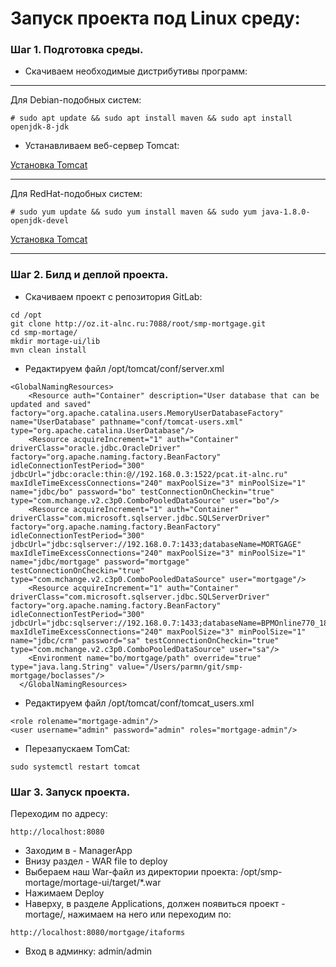 # Запуск проекта под Linux среду:

### Шаг 1. Подготовка среды.
-  Скачиваем необходимые дистрибутивы программ:

---

Для Debian-подобных систем:
```
# sudo apt update && sudo apt install maven && sudo apt install openjdk-8-jdk
```
- Устанавливаем веб-сервер Tomcat:

[Установка Tomcat](https://www.digitalocean.com/community/tutorials/install-tomcat-9-ubuntu-1804-ru)

---

Для RedHat-подобных систем:
```        
# sudo yum update && sudo yum install maven && sudo yum java-1.8.0-openjdk-devel
```
[Установка Tomcat](https://www.digitalocean.com/community/tutorials/how-to-install-apache-tomcat-8-on-centos-7)

---

### Шаг 2. Билд и деплой проекта.
- Скачиваем проект с репозитория GitLab:
```
cd /opt
git clone http://oz.it-alnc.ru:7088/root/smp-mortgage.git
cd smp-mortage/
mkdir mortage-ui/lib
mvn clean install
```
- Редактируем файл /opt/tomcat/conf/server.xml
```
<GlobalNamingResources>
    <Resource auth="Container" description="User database that can be updated and saved" factory="org.apache.catalina.users.MemoryUserDatabaseFactory" name="UserDatabase" pathname="conf/tomcat-users.xml" type="org.apache.catalina.UserDatabase"/>
    <Resource acquireIncrement="1" auth="Container" driverClass="oracle.jdbc.OracleDriver" factory="org.apache.naming.factory.BeanFactory" idleConnectionTestPeriod="300" jdbcUrl="jdbc:oracle:thin:@//192.168.0.3:1522/pcat.it-alnc.ru" maxIdleTimeExcessConnections="240" maxPoolSize="3" minPoolSize="1" name="jdbc/bo" password="bo" testConnectionOnCheckin="true" type="com.mchange.v2.c3p0.ComboPooledDataSource" user="bo"/>
    <Resource acquireIncrement="1" auth="Container" driverClass="com.microsoft.sqlserver.jdbc.SQLServerDriver" factory="org.apache.naming.factory.BeanFactory" idleConnectionTestPeriod="300" jdbcUrl="jdbc:sqlserver://192.168.0.7:1433;databaseName=MORTGAGE" maxIdleTimeExcessConnections="240" maxPoolSize="3" minPoolSize="1" name="jdbc/mortgage" password="mortgage" testConnectionOnCheckin="true" type="com.mchange.v2.c3p0.ComboPooledDataSource" user="mortgage"/> 
    <Resource acquireIncrement="1" auth="Container" driverClass="com.microsoft.sqlserver.jdbc.SQLServerDriver" factory="org.apache.naming.factory.BeanFactory" idleConnectionTestPeriod="300" jdbcUrl="jdbc:sqlserver://192.168.0.7:1433;databaseName=BPMOnline770_181218_anonymous" maxIdleTimeExcessConnections="240" maxPoolSize="3" minPoolSize="1" name="jdbc/crm" password="sa" testConnectionOnCheckin="true" type="com.mchange.v2.c3p0.ComboPooledDataSource" user="sa"/> 
    <Environment name="bo/mortgage/path" override="true" type="java.lang.String" value="/Users/parmn/git/smp-mortgage/boclasses"/>
  </GlobalNamingResources>
```
- Редактируем файл /opt/tomcat/conf/tomcat_users.xml

```
<role rolename="mortgage-admin"/>
<user username="admin" password="admin" roles="mortgage-admin"/>
```
- Перезапускаем TomCat:
```
sudo systemctl restart tomcat
```

### Шаг 3. Запуск проекта.
Переходим по адресу:
```
http://localhost:8080
```
- Заходим в - ManagerApp
- Внизу раздел - WAR file to deploy
- Выбераем наш War-файл из директории проекта: /opt/smp-mortage/mortage-ui/target/*.war
- Нажимаем Deploy
- Наверху, в разделе Applications, должен появиться проект - mortage/, нажимаем на него или переходим по:
```
http://localhost:8080/mortgage/itaforms
```
- Вход в админку: admin/admin

